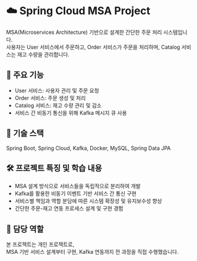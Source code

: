 # ☁️ Spring Cloud MSA Project

MSA(Microservices Architecture) 기반으로 설계한 간단한 주문 처리 시스템입니다.  
사용자는 User 서비스에서 주문하고, Order 서비스가 주문을 처리하며, Catalog 서비스는 재고 수량을 관리합니다.

## 📌 주요 기능

- User 서비스: 사용자 관리 및 주문 요청  
- Order 서비스: 주문 생성 및 처리  
- Catalog 서비스: 재고 수량 관리 및 감소  
- 서비스 간 비동기 통신을 위해 Kafka 메시지 큐 사용

## 🔧 기술 스택

Spring Boot, Spring Cloud, Kafka, Docker, MySQL, Spring Data JPA

## 🛠️ 프로젝트 특징 및 학습 내용

- MSA 설계 방식으로 서비스들을 독립적으로 분리하여 개발  
- Kafka를 활용한 비동기 이벤트 기반 서비스 간 통신 구현  
- 서비스별 책임과 역할 분담에 따른 시스템 확장성 및 유지보수성 향상  
- 간단한 주문-재고 연동 프로세스 설계 및 구현 경험

## 👤 담당 역할

본 프로젝트는 개인 프로젝트로,  
MSA 기반 서비스 설계부터 구현, Kafka 연동까지 전 과정을 직접 수행했습니다.
